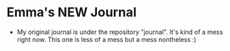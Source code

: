 # Emma's NEW Journal

- My original journal is under the repository "journal". It's kind of a mess right now. This one is less of a mess but a mess nontheless :)
